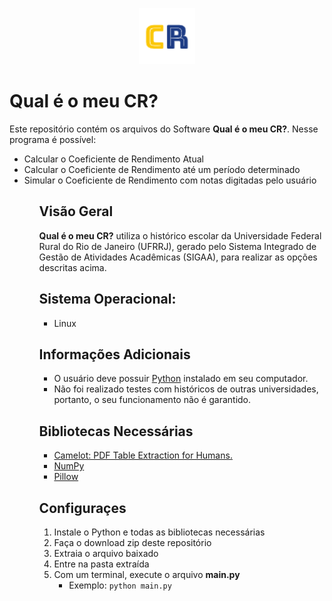 <p align="center">
  <img src="https://github.com/juliarobaina/Meu-Coeficiente-De-Rendimento/blob/main/img/logo-3.png" width="90" height="90"/>
</p>

# Qual é o meu CR?
  <p>Este repositório contém os arquivos do Software <b>Qual é o meu CR?</b>. Nesse programa é possível:</p>

  <ul>
    <li>Calcular o Coeficiente de Rendimento Atual</li>
    <li>Calcular o Coeficiente de Rendimento até um período determinado</li>
    <li>Simular o Coeficiente de Rendimento com notas digitadas pelo usuário</li>
  <ul>
  
## Visão Geral
  <p><b>Qual é o meu CR?</b> utiliza o histórico escolar da Universidade Federal Rural do Rio de Janeiro (UFRRJ), gerado pelo Sistema Integrado de Gestão de Atividades Acadêmicas (SIGAA), para realizar as opções descritas acima.</p>

## Sistema Operacional:
  <ul>
    <li>Linux</li>
  </ul>
  
## Informações Adicionais
  <ul>
  <li>O usuário deve possuir <a href="https://www.python.org/">Python</a> instalado em seu computador.</li>
    <li>Não foi realizado testes com históricos de outras universidades, portanto, o seu funcionamento não é garantido.</li>
  </ul>
  
## Bibliotecas Necessárias
  <ul>
    <li><a href="https://github.com/camelot-dev/camelot">Camelot: PDF Table Extraction for Humans.</a></li>
    <li><a href="https://github.com/numpy/numpy">NumPy</a></li>
    <li><a href="https://github.com/python-pillow/Pillow">Pillow</a></li>
  </ul>
  
## Configuraçes
  <ol>
    <li>Instale o Python e todas as bibliotecas necessárias</li>
    <li>Faça o download zip deste repositório</li>
    <li>Extraia o arquivo baixado</li>
    <li>Entre na pasta extraída</li>
    <li>Com um terminal, execute o arquivo <b>main.py</b>
      <ul>
        <li>Exemplo: <code>python main.py</code></li>
      </ul>
    </li>
  </ol>
  



